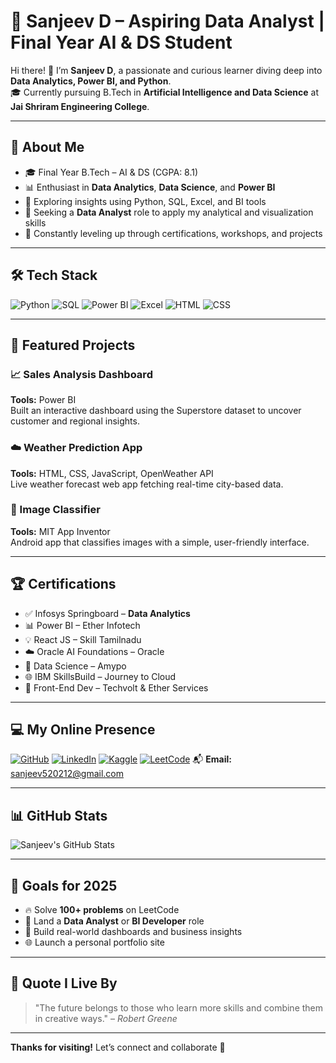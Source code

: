 # 🚀 Sanjeev D – Aspiring Data Analyst | Final Year AI & DS Student

Hi there! 👋 I’m **Sanjeev D**, a passionate and curious learner diving deep into **Data Analytics, Power BI, and Python**.  
🎓 Currently pursuing B.Tech in **Artificial Intelligence and Data Science** at **Jai Shriram Engineering College**.

---

## 🧠 About Me

- 🎓 Final Year B.Tech – AI & DS (CGPA: 8.1)
- 📊 Enthusiast in **Data Analytics**, **Data Science**, and **Power BI**
- 🔎 Exploring insights using Python, SQL, Excel, and BI tools
- 💼 Seeking a **Data Analyst** role to apply my analytical and visualization skills
- 🧠 Constantly leveling up through certifications, workshops, and projects

---

## 🛠 Tech Stack

![Python](https://img.shields.io/badge/-Python-3776AB?style=flat&logo=python&logoColor=white)
![SQL](https://img.shields.io/badge/-SQL-4479A1?style=flat&logo=mysql&logoColor=white)
![Power BI](https://img.shields.io/badge/-Power%20BI-F2C811?style=flat&logo=powerbi&logoColor=black)
![Excel](https://img.shields.io/badge/-Excel-217346?style=flat&logo=microsoft-excel&logoColor=white)
![HTML](https://img.shields.io/badge/-HTML5-E34F26?style=flat&logo=html5&logoColor=white)
![CSS](https://img.shields.io/badge/-CSS3-1572B6?style=flat&logo=css3&logoColor=white)

---

## 🌟 Featured Projects

### 📈 Sales Analysis Dashboard  
**Tools:** Power BI  
Built an interactive dashboard using the Superstore dataset to uncover customer and regional insights.

### ☁️ Weather Prediction App  
**Tools:** HTML, CSS, JavaScript, OpenWeather API  
Live weather forecast web app fetching real-time city-based data.

### 📱 Image Classifier  
**Tools:** MIT App Inventor  
Android app that classifies images with a simple, user-friendly interface.

---

## 🏆 Certifications

- ✅ Infosys Springboard – **Data Analytics**
- 📊 Power BI – Ether Infotech
- 💡 React JS – Skill Tamilnadu
- ☁️ Oracle AI Foundations – Oracle
- 🧠 Data Science – Amypo
- 🌐 IBM SkillsBuild – Journey to Cloud
- 🧩 Front-End Dev – Techvolt & Ether Services

---

## 💻 My Online Presence

[![GitHub](https://img.shields.io/badge/-GitHub-black?logo=github&style=flat-square)](https://github.com/SANJEEV-00)
[![LinkedIn](https://img.shields.io/badge/-LinkedIn-blue?logo=linkedin&style=flat-square)](https://www.linkedin.com/in/sanjeev-d-5a7bba255)
[![Kaggle](https://img.shields.io/badge/-Kaggle-20BEFF?logo=kaggle&style=flat-square)](https://www.kaggle.com/sanjeev48)
[![LeetCode](https://img.shields.io/badge/-LeetCode-FFA116?logo=leetcode&style=flat-square)](https://leetcode.com/u/Sanjeev_48/)
📬 **Email:** sanjeev520212@gmail.com

---

## 📊 GitHub Stats

![Sanjeev's GitHub Stats](https://github-readme-stats.vercel.app/api?username=SANJEEV-00&show_icons=true&theme=tokyonight)

---

## 🎯 Goals for 2025

- 🔥 Solve **100+ problems** on LeetCode  
- 🚀 Land a **Data Analyst** or **BI Developer** role  
- 💼 Build real-world dashboards and business insights  
- 🌐 Launch a personal portfolio site

---

## 💬 Quote I Live By

> "The future belongs to those who learn more skills and combine them in creative ways." – *Robert Greene*

---

**Thanks for visiting!** Let’s connect and collaborate 🚀

<!--
**SANJEEV-00/SANJEEV-00** is a ✨ _special_ ✨ repository because its `README.md` (this file) appears on your GitHub profile.

Here are some ideas to get you started:

- 🔭 I’m currently working on ...
- 🌱 I’m currently learning ...
- 👯 I’m looking to collaborate on ...
- 🤔 I’m looking for help with ...
- 💬 Ask me about ...
- 📫 How to reach me: ...
- 😄 Pronouns: ...
- ⚡ Fun fact: ...
-->
